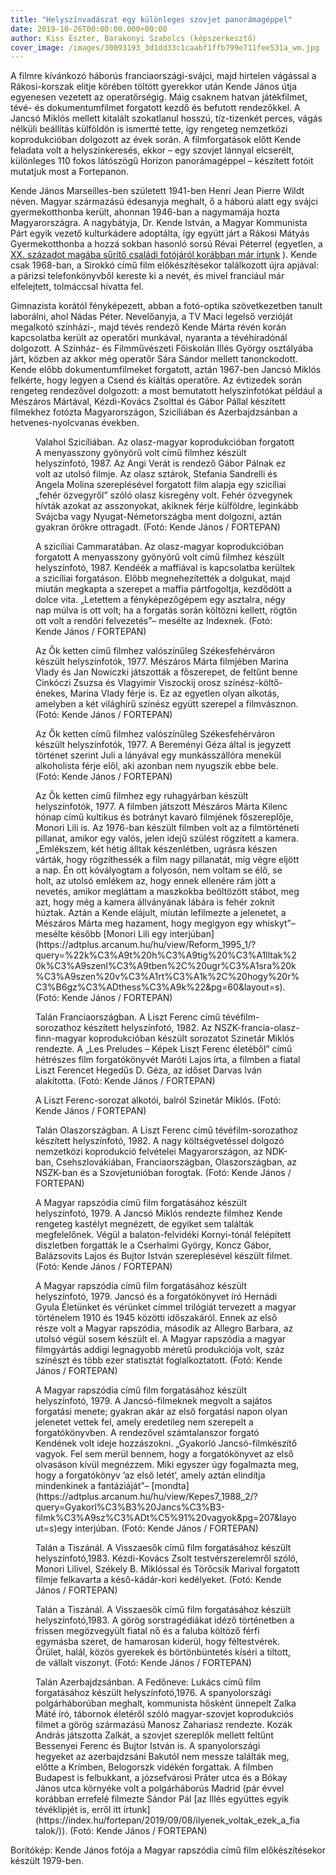 ```yaml
---
title: "Helyszínvadászat egy különleges szovjet panorámagéppel"
date: 2019-10-26T00:00:00.000+00:00
author: Kiss Eszter, Barakonyi Szabolcs (képszerkesztő)
cover_image: /images/30093193_3d1dd33c1caabf1ffb799e711fee531a_wm.jpg
---
```


A filmre kívánkozó háborús franciaországi-svájci, majd hirtelen vágással a Rákosi-korszak elitje körében töltött gyerekkor után Kende János útja egyenesen vezetett az operatőrségig. Máig csaknem hatvan játékfilmet, tévé- és dokumentumfilmet forgatott kezdő és befutott rendezőkkel. A Jancsó Miklós mellett kitalált szokatlanul hosszú, tíz-tizenkét perces, vágás nélküli beállítás külföldön is ismertté tette, így rengeteg nemzetközi koprodukcióban dolgozott az évek során. A filmforgatások előtt Kende feladata volt a helyszínkeresés, ekkor – egy szovjet lánnyal elcserélt, különleges 110 fokos látószögű Horizon panorámagéppel – készített fotóit mutatjuk most a Fortepanon.

Kende János Marseilles-ben született 1941-ben Henri Jean Pierre Wildt néven. Magyar származású édesanyja meghalt, ő a háború alatt egy svájci gyermekotthonba került, ahonnan 1946-ban a nagymamája hozta Magyarországra. A nagybátyja, Dr. Kende István, a Magyar Kommunista Párt egyik vezető kulturkádere adoptálta, így együtt járt a Rákosi Mátyás Gyermekotthonba a hozzá sokban hasonló sorsú Révai Péterrel (egyetlen, a [XX. századot magába sűrítő családi fotójáról korábban már írtunk](https://index.hu/fortepan/2016/12/04/ilyen_lenne_egyetlen_kepben_a_xx._szazad/) ). Kende csak 1968-ban, a Sirokkó című film előkészítésekor találkozott újra apjával: a párizsi telefonkönyvből kereste ki a nevét, és mivel franciául már elfelejtett, tolmáccsal hívatta fel.

Gimnazista korától fényképezett, abban a fotó-optika szövetkezetben tanult laborálni, ahol Nádas Péter. Nevelőanyja, a TV Maci legelső verzióját megalkotó színházi-, majd tévés rendező Kende Márta révén korán kapcsolatba került az operatőri munkával, nyaranta a tévéhíradónál dolgozott. A Színház- és Filmművészeti Főiskolán Illés György osztályába járt, közben az akkor még operatőr Sára Sándor mellett tanonckodott. Kende előbb dokumentumfilmeket forgatott, aztán 1967-ben Jancsó Miklós felkérte, hogy legyen a Csend és kiáltás operatőre. Az évtizedek során rengeteg rendezővel dolgozott: a most bemutatott helyszínfotókat például a Mészáros Mártával, Kézdi-Kovács Zsolttal és Gábor Pállal készített filmekhez fotózta Magyarországon, Szicíliában és Azerbajdzsánban a hetvenes-nyolcvanas években.

<figure>
<img src="/images/30056127_9516a3143351f68c686ca1b6b82bedc9_wm.jpg" alt="" />
<figcaption>Valahol Szicíliában. Az olasz-magyar koprodukcióban forgatott A menyasszony gyönyörű volt című filmhez készült helyszínfotó, 1987. Az Angi Verát is rendező Gábor Pálnak ez volt az utolsó filmje. Az olasz sztárok, Stefania Sandrelli és Angela Molina szereplésével forgatott film alapja egy szicíliai „fehér özvegyről” szóló olasz kisregény volt. Fehér özvegynek hívták azokat az asszonyokat, akiknek férje külföldre, leginkább Svájcba vagy Nyugat-Németországba ment dolgozni, aztán gyakran örökre ottragadt. (Fotó: Kende János / FORTEPAN)</figcaption>
</figure>

<figure>
<img src="/images/30056129_6dfa173cbb1932900a5010be3517de2a_wm.jpg" alt="" />
<figcaption>A szicíliai Cammaratában. Az olasz-magyar koprodukcióban forgatott A menyasszony gyönyörű volt című filmhez készült helyszínfotó, 1987. Kendéék a maffiával is kapcsolatba kerültek a szicíliai forgatáson. Előbb megnehezítették a dolgukat, majd miután megkapta a szerepet a maffia pártfogoltja, kezdődött a dolce vita. „Letettem a fényképezőgépem egy asztalra, négy nap múlva is ott volt; ha a forgatás során költözni kellett, rögtön ott volt a rendőri felvezetés”– mesélte az Indexnek. (Fotó: Kende János / FORTEPAN)</figcaption>
</figure>

<figure>
<img src="/images/30056153_3b1bbe222e0edc519658c9feb7103473_wm.jpg" alt="" />
<figcaption>Az Ők ketten című filmhez valószínűleg Székesfehérváron készült helyszínfotók, 1977. Mészáros Márta filmjében Marina Vlady és Jan Nowiczki játszották a főszerepet, de feltűnt benne Cinkóczi Zsuzsa és Vlagyimir Viszockij orosz színész-költő-énekes, Marina Vlady férje is. Ez az egyetlen olyan alkotás, amelyben a két világhírű színész együtt szerepel a filmvásznon. (Fotó: Kende János / FORTEPAN)</figcaption>
</figure>

<figure>
<img src="/images/30056151_a83229ade5d372ae89d640faa569b8a9_wm.jpg" alt="" />
<figcaption>Az Ők ketten című filmhez valószínűleg Székesfehérváron készült helyszínfotók, 1977. A Bereményi Géza által is jegyzett történet szerint Juli a lányával egy munkásszállóra menekül alkoholista férje elől, aki azonban nem nyugszik ebbe bele. (Fotó: Kende János / FORTEPAN)</figcaption>
</figure>

<figure>
<img src="/images/30056139_63ad5b3425167b4399892c8a21dd8095_wm.jpg" alt="" />
<figcaption>Az Ők ketten című filmhez egy ruhagyárban készült helyszínfotók, 1977. A filmben játszott Mészáros Márta Kilenc hónap című kultikus és botrányt kavaró filmjének főszereplője, Monori Lili is. Az 1976-ban készült filmben volt az a filmtörténeti pillanat, amikor egy valós, jelen idejű szülést rögzített a kamera. „Emlékszem, két hétig álltak készenlétben, ugrásra készen várták, hogy rögzíthessék a film nagy pillanatát, míg végre eljött a nap. Én ott kóvályogtam a folyosón, nem voltam se élő, se holt, az utolsó emlékem az, hogy ennek ellenére rám jött a nevetés, amikor megláttam a maszkokba beöltözött stábot, meg azt, hogy még a kamera állványának lábára is fehér zoknit húztak. Aztán a Kende elájult, miután lefilmezte a jelenetet, a Mészáros Márta meg hazament, hogy megigyon egy whiskyt”– mesélte később [Monori Lili egy interjúban](https://adtplus.arcanum.hu/hu/view/Reform_1995_1/?query=%22k%C3%A9t%20h%C3%A9tig%20%C3%A1lltak%20k%C3%A9szenl%C3%A9tben%2C%20ugr%C3%A1sra%20k%C3%A9szen%20v%C3%A1rt%C3%A1k%2C%20hogy%20r%C3%B6gz%C3%ADthess%C3%A9k%22&pg=60&layout=s). (Fotó: Kende János / FORTEPAN)</figcaption>
</figure>

<figure>
<img src="/images/30056133_9e32bf2956c988dac67eb3016501d0cb_wm.jpg" alt="" />
<figcaption>Talán Franciaországban. A Liszt Ferenc című tévéfilm-sorozathoz készített helyszínfotó, 1982. Az NSZK-francia-olasz-finn-magyar koprodukcióban készült sorozatot Szinetár Miklós rendezte. A „Les Preludes – Képek Liszt Ferenc életéből” című hétrészes film forgatókönyvét Maróti Lajos írta, a filmben a fiatal Liszt Ferencet Hegedűs D. Géza, az időset Darvas Iván alakította. (Fotó: Kende János / FORTEPAN)</figcaption>
</figure>

<figure>
<img src="/images/30056137_a5b8f5b34ae4cc87f0e22d0672041447_wm.jpg" alt="" />
<figcaption>A Liszt Ferenc-sorozat alkotói, balról Szinetár Miklós. (Fotó: Kende János / FORTEPAN)</figcaption>
</figure>

<figure>
<img src="/images/30056131_05515636c5008edf1ccc8216ae9349b2_wm.jpg" alt="" />
<figcaption>Talán Olaszországban. A Liszt Ferenc című tévéfilm-sorozathoz készített helyszínfotó, 1982. A nagy költségvetéssel dolgozó nemzetközi koprodukció felvételei Magyarországon, az NDK-ban, Csehszlovákiában, Franciaországban, Olaszországban, az NSZK-ban és a Szovjetunióban forogtak. (Fotó: Kende János / FORTEPAN)</figcaption>
</figure>

<figure>
<img src="/images/30056141_c7bf0d50302472e8e6e8401af7c56bfb_wm.jpg" alt="" />
<figcaption>A Magyar rapszódia című film forgatásához készült helyszínfotó, 1979. A Jancsó Miklós rendezte filmhez Kende rengeteg kastélyt megnézett, de egyiket sem találták megfelelőnek. Végül a balaton-felvidéki Kornyi-tónál felépített díszletben forgatták le a Cserhalmi György, Koncz Gábor, Balázsovits Lajos és Bujtor István szereplésével készült filmet. (Fotó: Kende János / FORTEPAN)</figcaption>
</figure>

<figure>
<img src="/images/30056147_9a1a9be70fe637d964a2e9f7e03e885a_wm.jpg" alt="" />
<figcaption>A Magyar rapszódia című film forgatásához készült helyszínfotó, 1979. Jancsó és a forgatókönyvet író Hernádi Gyula Életünket és vérünket címmel trilógiát tervezett a magyar történelem 1910 és 1945 közötti időszakáról. Ennek az első része volt a Magyar rapszódia, második az Allegro Barbara, az utolsó végül sosem készült el. A Magyar rapszódia a magyar filmgyártás addigi legnagyobb méretű produkciója volt, száz színészt és több ezer statisztát foglalkoztatott. (Fotó: Kende János / FORTEPAN)</figcaption>
</figure>

<figure>
<img src="/images/30056135_8fa62f3ac64d06c9e68815c9287923a9_wm.jpg" alt="" />
<figcaption>A Magyar rapszódia című film forgatásához készült helyszínfotó, 1979. A Jancsó-filmeknek megvolt a sajátos forgatási menete; gyakran akár az első forgatási napon olyan jelenetet vettek fel, amely eredetileg nem szerepelt a forgatókönyvben. A rendezővel számtalanszor forgató Kendének volt ideje hozzászokni. „Gyakorló Jancsó-filmkészítő vagyok. Fel sem merül bennem, hogy a forgatókönyvet az első olvasáson kívül megnézzem. Miki egyszer úgy fogalmazta meg, hogy a forgatókönyv ’az első letét’, amely aztán elindítja mindenkinek a fantáziáját”– [mondta](https://adtplus.arcanum.hu/hu/view/Kepes7_1988_2/?query=Gyakorl%C3%B3%20Jancs%C3%B3-filmk%C3%A9sz%C3%ADt%C5%91%20vagyok&pg=207&layout=s)egy interjúban. (Fotó: Kende János / FORTEPAN)</figcaption>
</figure>

<figure>
<img src="/images/30056143_1ad9966acabf4615dcfc83a38dfd6480_wm.jpg" alt="" />
<figcaption>Talán a Tiszánál. A Visszaesők című film forgatásához készült helyszínfotó,1983. Kézdi-Kovács Zsolt testvérszerelemről szóló, Monori Lilivel, Székely B. Miklóssal és Törőcsik Marival forgatott filmje felkavarta a késő-kádár-kori kedélyeket. (Fotó: Kende János / FORTEPAN)</figcaption>
</figure>

<figure>
<img src="/images/30056145_f9f8a892b75edb2901c2dc21aaa40790_wm.jpg" alt="" />
<figcaption>Talán a Tiszánál. A Visszaesők című film forgatásához készült helyszínfotó,1983. A görög sorstragédiákat idéző történetben a frissen megözvegyült fiatal nő és a faluba költöző férfi egymásba szeret, de hamarosan kiderül, hogy féltestvérek. Őrület, halál, közös gyerekek és börtönbüntetés kíséri a tiltott, de vállalt viszonyt. (Fotó: Kende János / FORTEPAN)</figcaption>
</figure>

<figure>
<img src="/images/30056155_ec3c75c4e0ed00ea5887d1197e4d68ff_wm.jpg" alt="" />
<figcaption>Talán Azerbajdzsánban. A Fedőneve: Lukács című film forgatásához készült helyszínfotó,1976. A spanyolországi polgárháborúban meghalt, kommunista hősként ünnepelt Zalka Máté író, tábornok életéről szóló magyar-szovjet koprodukciós filmet a görög származású Manosz Zahariasz rendezte. Kozák András játszotta Zalkát, a szovjet szereplők mellett feltűnt Bessenyei Ferenc és Bujtor István is. A spanyolországi hegyeket az azerbajdzsáni Bakutól nem messze találták meg, előtte a Krímben, Belogorszk vidékén forgattak. A filmben Budapest is felbukkant, a józsefvárosi Práter utca és a Bókay János utca környéke volt a polgárháborús Madrid (pár évvel korábban errefelé filmezte Sándor Pál [az Illés együttes egyik tévéklipjét is, erről itt írtunk](https://index.hu/fortepan/2019/09/08/ilyenek_voltak_ezek_a_fiatalok/)). (Fotó: Kende János / FORTEPAN)</figcaption>
</figure>

Borítókép: Kende János fotója a Magyar rapszódia című film előkészítésekor készült 1979-ben.
